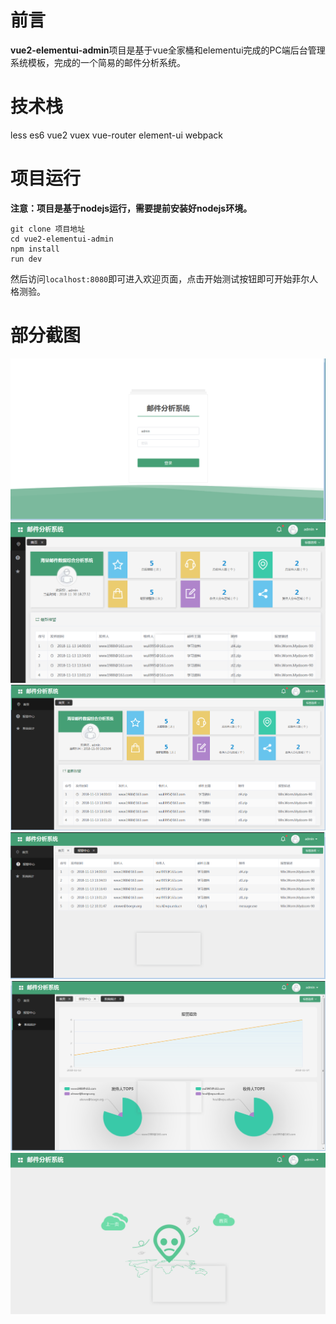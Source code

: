 # 前言
**vue2-elementui-admin**项目是基于vue全家桶和elementui完成的PC端后台管理系统模板，完成的一个简易的邮件分析系统。
# 技术栈
less es6 vue2 vuex vue-router element-ui webpack
# 项目运行
**注意：项目是基于nodejs运行，需要提前安装好nodejs环境。**

```
git clone 项目地址
cd vue2-elementui-admin
npm install
run dev
```
然后访问```localhost:8080```即可进入欢迎页面，点击开始测试按钮即可开始菲尔人格测验。
# 部分截图
![img1](https://github.com/nut77/vue2-elementui-admin/blob/v1.0.0/screenshots/1.png)
![img2](https://github.com/nut77/vue2-elementui-admin/blob/v1.0.0/screenshots/2.png)
![img3](https://github.com/nut77/vue2-elementui-admin/blob/v1.0.0/screenshots/3.png)
![img4](https://github.com/nut77/vue2-elementui-admin/blob/v1.0.0/screenshots/4.png)
![img5](https://github.com/nut77/vue2-elementui-admin/blob/v1.0.0/screenshots/5.png)
![img6](https://github.com/nut77/vue2-elementui-admin/blob/v1.0.0/screenshots/6.png)